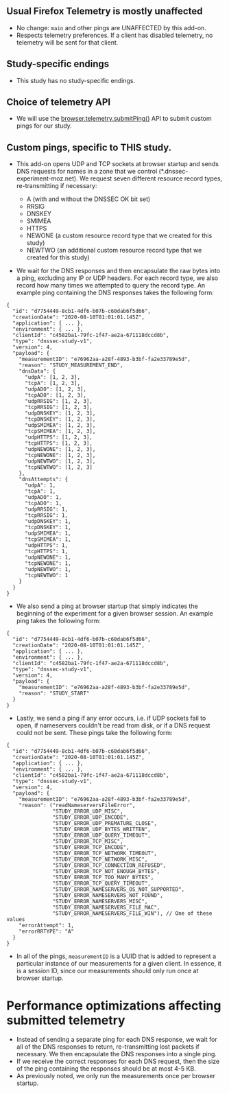 ## Usual Firefox Telemetry is mostly unaffected

- No change: `main` and other pings are UNAFFECTED by this add-on.
- Respects telemetry preferences. If a client has disabled telemetry, no telemetry 
will be sent for that client.

## Study-specific endings

- This study has no study-specific endings.

## Choice of telemetry API

- We will use the [browser.telemetry.submitPing()](https://firefox-source-docs.mozilla.org/toolkit/components/telemetry/collection/webextension-api.html) API to submit custom pings
  for our study.

## Custom pings, specific to THIS study.

- This add-on opens UDP and TCP sockets at browser startup and sends DNS requests for 
names in a zone that we control (\*.dnssec-experiment-moz.net). We request seven different resource record types, 
re-transmitting if necessary: 

  - A (with and without the DNSSEC OK bit set)
  - RRSIG
  - DNSKEY
  - SMIMEA
  - HTTPS
  - NEWONE (a custom resource record type that we created for this study)
  - NEWTWO (an additional custom resource record type that we created for this study)

- We wait for the DNS 
responses and then encapsulate the raw bytes into a ping, excluding any IP or UDP headers. For each 
record type, we also record how many times we attempted to query the record type. An example ping
containing the DNS responses takes the following form:

```
{
  "id": "d7754449-8cb1-4df6-b07b-c60dab6f5d66",
  "creationDate": "2020-08-10T01:01:01.145Z",
  "application": { ... },
  "environment": { ... },
  "clientId": "c4582ba1-79fc-1f47-ae2a-671118dccd8b",
  "type": "dnssec-study-v1",
  "version": 4,
  "payload": {
    "measurementID": "e76962aa-a28f-4893-b3bf-fa2e33789e5d",
    "reason": "STUDY_MEASUREMENT_END",
    "dnsData": {
      "udpA": [1, 2, 3],
      "tcpA": [1, 2, 3],
      "udpADO": [1, 2, 3],
      "tcpADO": [1, 2, 3],
      "udpRRSIG": [1, 2, 3],
      "tcpRRSIG": [1, 2, 3],
      "udpDNSKEY": [1, 2, 3],
      "tcpDNSKEY": [1, 2, 3],
      "udpSMIMEA": [1, 2, 3],
      "tcpSMIMEA": [1, 2, 3],
      "udpHTTPS": [1, 2, 3],
      "tcpHTTPS": [1, 2, 3],
      "udpNEWONE": [1, 2, 3],
      "tcpNEWONE": [1, 2, 3],
      "udpNEWTWO": [1, 2, 3],
      "tcpNEWTWO": [1, 2, 3]
    },
    "dnsAttempts": {
      "udpA": 1,
      "tcpA": 1,
      "udpADO": 1,
      "tcpADO": 1,
      "udpRRSIG": 1,
      "tcpRRSIG": 1,
      "udpDNSKEY": 1,
      "tcpDNSKEY": 1,
      "udpSMIMEA": 1,
      "tcpSMIMEA": 1,
      "udpHTTPS": 1,
      "tcpHTTPS": 1,
      "udpNEWONE": 1,
      "tcpNEWONE": 1,
      "udpNEWTWO": 1,
      "tcpNEWTWO": 1
    }
  }
}
```

- We also send a ping at browser startup that simply indicates the beginning of 
the experiment for a given browser session. An example ping takes the following form:

```
{
  "id": "d7754449-8cb1-4df6-b07b-c60dab6f5d66",
  "creationDate": "2020-08-10T01:01:01.145Z",
  "application": { ... },
  "environment": { ... },
  "clientId": "c4582ba1-79fc-1f47-ae2a-671118dccd8b",
  "type": "dnssec-study-v1",
  "version": 4,
  "payload": {
    "measurementID": "e76962aa-a28f-4893-b3bf-fa2e33789e5d",
    "reason": "STUDY_START"
  }
}
```

- Lastly, we send a ping if any error occurs, i.e. if UDP sockets fail to 
open, if nameservers couldn't be read from disk, or if a DNS request could not be 
sent. These pings take the following form:

```
{
  "id": "d7754449-8cb1-4df6-b07b-c60dab6f5d66",
  "creationDate": "2020-08-10T01:01:01.145Z",
  "application": { ... },
  "environment": { ... },
  "clientId": "c4582ba1-79fc-1f47-ae2a-671118dccd8b",
  "type": "dnssec-study-v1",
  "version": 4,
  "payload": {
    "measurementID": "e76962aa-a28f-4893-b3bf-fa2e33789e5d",
    "reason": ("readNameserversFileError", 
               "STUDY_ERROR_UDP_MISC",
               "STUDY_ERROR_UDP_ENCODE",
               "STUDY_ERROR_UDP_PREMATURE_CLOSE",
               "STUDY_ERROR_UDP_BYTES_WRITTEN",
               "STUDY_ERROR_UDP_QUERY_TIMEOUT",
               "STUDY_ERROR_TCP_MISC",
               "STUDY_ERROR_TCP_ENCODE",
               "STUDY_ERROR_TCP_NETWORK_TIMEOUT",
               "STUDY_ERROR_TCP_NETWORK_MISC",
               "STUDY_ERROR_TCP_CONNECTION_REFUSED",
               "STUDY_ERROR_TCP_NOT_ENOUGH_BYTES",
               "STUDY_ERROR_TCP_TOO_MANY_BYTES",
               "STUDY_ERROR_TCP_QUERY_TIMEOUT",
               "STUDY_ERROR_NAMESERVERS_OS_NOT_SUPPORTED",
               "STUDY_ERROR_NAMESERVERS_NOT_FOUND",
               "STUDY_ERROR_NAMESERVERS_MISC",
               "STUDY_ERROR_NAMESERVERS_FILE_MAC",
               "STUDY_ERROR_NAMESERVERS_FILE_WIN"), // One of these values
    "errorAttempt": 1,
    "errorRRTYPE": "A"
  }
}
```

- In all of the pings, `measurementID` is a UUID that is added to represent a
  particular instance of our measurements for a given client. In essence, it is 
  a session ID, since our measurements should only run once at browser startup.

# Performance optimizations affecting submitted telemetry

- Instead of sending a separate ping for each DNS response, we wait for all of 
the DNS responses to return, re-transmitting lost packets if necessary. We then 
encapsulate the DNS responses into a single ping.
- If we receive the correct responses for each DNS request, then the size of the
ping containing the responses should be at most 4-5 KB.
- As previously noted, we only run the measurements once per browser startup.
